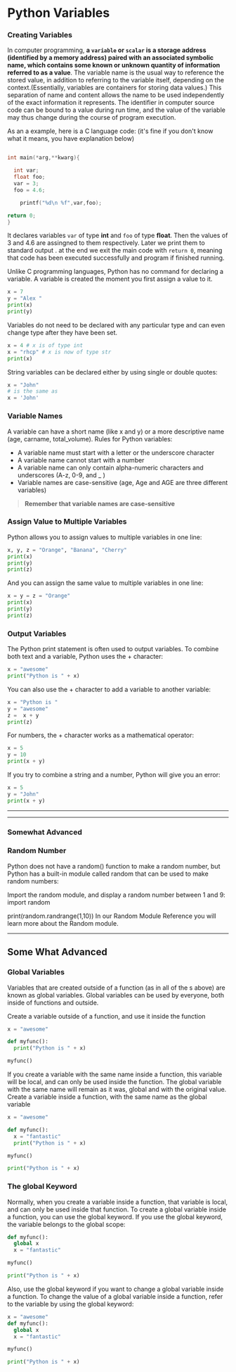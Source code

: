 # Python Variables

### Creating Variables

In computer programming, __a `variable` or `scalar` is a storage address (identified by a memory address) paired with an associated symbolic name, which contains some known or unknown quantity of information referred to as a value__. The variable name is the usual way to reference the stored value, in addition to referring to the variable itself, depending on the context.(Essentially, variables are containers for storing data values.) This separation of name and content allows the name to be used independently of the exact information it represents. The identifier in computer source code can be bound to a value during run time, and the value of the variable may thus change during the course of program execution.

As an a example, here is a C language code: (it's fine if you don't know what it means, you have explanation below)

```c

int main(*arg,**kwarg){

  int var;
  float foo;
  var = 3;
  foo = 4.6;

    printf("%d\n %f",var,foo);

return 0;
}

```
It declares variables `var` of type __int__ and `foo` of type __float__. Then the values of 3 and 4.6 are assingned to them respectively. Later we print them to standard output . at the end we exit the main code with `return 0`, meaning that code has been executed successfully and program if finished running.

Unlike C programming languages, Python has no command for declaring a variable. A variable is created the moment you first assign a value to it.

```py
x = 7
y = "Alex "
print(x)
print(y)
```

Variables do not need to be declared with any particular type and can even change type after they have been set.

```py
x = 4 # x is of type int
x = "rhcp" # x is now of type str
print(x)
```

String variables can be declared either by using single or double quotes:

```py
x = "John"
# is the same as
x = 'John'
```

### Variable Names

A variable can have a short name (like x and y) or a more descriptive name (age, carname, total_volume). Rules for Python variables:

*   A variable name must start with a letter or the underscore character
*   A variable name cannot start with a number
*   A variable name can only contain alpha-numeric characters and underscores (A-z, 0-9, and _ )
*   Variable names are case-sensitive (age, Age and AGE are three different variables)

> **Remember that variable names are case-sensitive**

### Assign Value to Multiple Variables

Python allows you to assign values to multiple variables in one line:

```py
x, y, z = "Orange", "Banana", "Cherry"
print(x)
print(y)
print(z)
```

And you can assign the same value to multiple variables in one line:

```py
x = y = z = "Orange"
print(x)
print(y)
print(z)
```

### Output Variables

The Python print statement is often used to output variables.
To combine both text and a variable, Python uses the + character:

```py
x = "awesome"
print("Python is " + x)
```

You can also use the + character to add a variable to another variable:

```py
x = "Python is "
y = "awesome"
z =  x + y
print(z)
```

For numbers, the + character works as a mathematical operator:
```py
x = 5
y = 10
print(x + y)
```

If you try to combine a string and a number, Python will give you an error:

```py
x = 5
y = "John"
print(x + y)
```
---
---

### Somewhat Advanced
### Random Number

Python does not have a random() function to make a random number, but Python has a built-in module called random that can be used to make random numbers:

Import the random module, and display a random number between 1 and 9:
import random

print(random.randrange(1,10))
In our Random Module Reference you will learn more about the Random module.

---

## Some What Advanced
### Global Variables

Variables that are created outside of a function (as in all of the s above) are known as global variables.
Global variables can be used by everyone, both inside of functions and outside.

Create a variable outside of a function, and use it inside the function

```py
x = "awesome"

def myfunc():
  print("Python is " + x)

myfunc()
```

If you create a variable with the same name inside a function, this variable will be local, and can only be used inside the function. The global variable with the same name will remain as it was, global and with the original value.
Create a variable inside a function, with the same name as the global variable

```py
x = "awesome"

def myfunc():
  x = "fantastic"
  print("Python is " + x)

myfunc()

print("Python is " + x)
```

### The global Keyword

Normally, when you create a variable inside a function, that variable is local, and can only be used inside that function.
To create a global variable inside a function, you can use the global keyword.
If you use the global keyword, the variable belongs to the global scope:

```py
def myfunc():
  global x
  x = "fantastic"

myfunc()

print("Python is " + x)
```
Also, use the global keyword if you want to change a global variable inside a function.
To change the value of a global variable inside a function, refer to the variable by using the global keyword:

```py
x = "awesome"
def myfunc():
  global x
  x = "fantastic"

myfunc()

print("Python is " + x)
```
